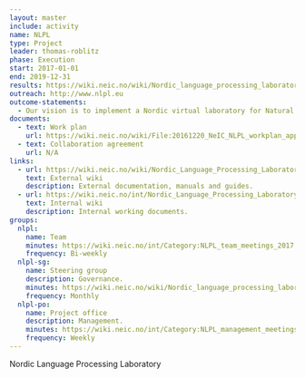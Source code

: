 ```yaml
---
layout: master
include: activity
name: NLPL
type: Project
leader: thomas-roblitz
phase: Execution
start: 2017-01-01
end: 2019-12-31
results: https://wiki.neic.no/wiki/Nordic_language_processing_laboratory#Public_Documents
outreach: http://www.nlpl.eu
outcome-statements:
  - Our vision is to implement a Nordic virtual laboratory for Natural Language Processing by piloting innovative ways to share HPC and data resources across country borders, by pooling competency in expert support teams and within the user community, and by enabling internationally competitive, data-intensive research and experimentation.
documents:
  - text: Work plan
    url: https://wiki.neic.no/wiki/File:20161220_NeIC_NLPL_workplan_approved.pdf
  - text: Collaboration agreement
    url: N/A
links:
  - url: https://wiki.neic.no/wiki/Nordic_Language_Processing_Laboratory
    text: External wiki
    description: External documentation, manuals and guides.
  - url: https://wiki.neic.no/int/Nordic_Language_Processing_Laboratory
    text: Internal wiki
    description: Internal working documents.
groups:
  nlpl:
    name: Team
    minutes: https://wiki.neic.no/int/Category:NLPL_team_meetings_2017
    frequency: Bi-weekly
  nlpl-sg:
    name: Steering group
    description: Governance.
    minutes: https://wiki.neic.no/wiki/Nordic_language_processing_laboratory#Steering_Group_Meetings
    frequency: Monthly
  nlpl-po:
    name: Project office
    description: Management.
    minutes: https://wiki.neic.no/int/Category:NLPL_management_meetings_2017
    frequency: Weekly
---
```


Nordic Language Processing Laboratory

